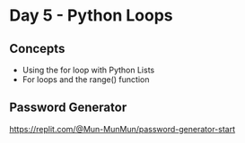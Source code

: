 # Day 5 - Python Loops

## Concepts
* Using the for loop with Python Lists
* For loops and the range() function

## Password Generator
https://replit.com/@Mun-MunMun/password-generator-start
